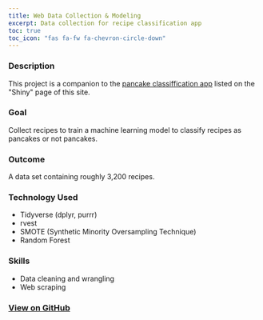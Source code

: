 ```yaml
---
title: Web Data Collection & Modeling
excerpt: Data collection for recipe classification app
toc: true
toc_icon: "fas fa-fw fa-chevron-circle-down"
---
```


### Description
This project is a companion to the [pancake classiffication app](https://matthewjrogers.github.io/shiny_gallery/probably_pancakes/) listed on the "Shiny" page of this site. 

### Goal
Collect recipes to train a machine learning model to classify recipes as pancakes or not pancakes.

### Outcome
A data set containing roughly 3,200 recipes.

### Technology Used
* Tidyverse (dplyr, purrr)
* rvest
* SMOTE (Synthetic Minority Oversampling Technique)
* Random Forest

### Skills
* Data cleaning and wrangling
* Web scraping

### [View on GitHub](https://github.com/matthewjrogers/Pancake_ID)
